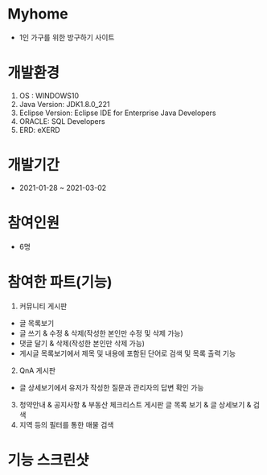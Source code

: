 # Myhome
* 1인 가구를 위한 방구하기 사이트

# 개발환경

1. OS : WINDOWS10
2. Java Version: JDK1.8.0_221
3. Eclipse Version: Eclipse IDE for Enterprise Java Developers
4. ORACLE: SQL Developers
5. ERD: eXERD

# 개발기간

* 2021-01-28 ~ 2021-03-02

# 참여인원
* 6명

# 참여한 파트(기능)

1. 커뮤니티 게시판
  - 글 목록보기
  - 글 쓰기 & 수정 & 삭제(작성한 본인만 수정 및 삭제 가능)
  - 댓글 달기 & 삭제(작성한 본인만 삭제 가능)
  - 게시글 목록보기에서 제목 및 내용에 포함된 단어로 검색 및 목록 출력 기능
2. QnA 게시판
  - 글 상세보기에서 유저가 작성한 질문과 관리자의 답변 확인 가능
3. 청약안내 & 공지사항 & 부동산 체크리스트 게시판 글 목록 보기 & 글 상세보기 & 검색
4. 지역 등의 필터를 통한 매물 검색

# 기능 스크린샷

